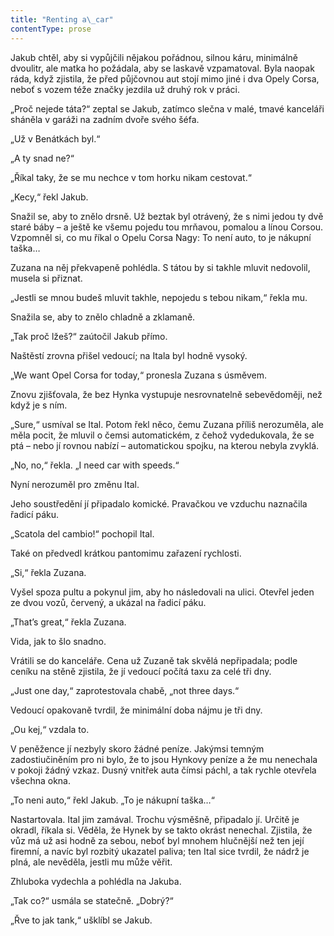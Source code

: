 ```yaml
---
title: "Renting a\_car"
contentType: prose
---
```


Jakub chtěl, aby si vypůjčili nějakou pořádnou, silnou káru, minimálně dvoulitr, ale matka ho požádala, aby se laskavě vzpamatoval. Byla naopak ráda, když zjistila, že před půjčovnou aut stojí mimo jiné i dva Opely Corsa, neboť s vozem téže značky jezdila už druhý rok v práci.

  

„Proč nejede táta?“ zeptal se Jakub, zatímco slečna v malé, tmavé kanceláři sháněla v garáži na zadním dvoře svého šéfa.

„Už v Benátkách byl.“

„A ty snad ne?“

„Říkal taky, že se mu nechce v tom horku nikam cestovat.“

„Kecy,“ řekl Jakub.

Snažil se, aby to znělo drsně. Už beztak byl otrávený, že s nimi jedou ty dvě staré báby – a ještě ke všemu pojedu tou mrňavou, pomalou a línou Corsou. Vzpomněl si, co mu říkal o Opelu Corsa Nagy: To není auto, to je nákupní taška…

Zuzana na něj překvapeně pohlédla. S tátou by si takhle mluvit nedovolil, musela si přiznat.

„Jestli se mnou budeš mluvit takhle, nepojedu s tebou nikam,“ řekla mu.

Snažila se, aby to znělo chladně a zklamaně.

„Tak proč lžeš?“ zaútočil Jakub přímo.

Naštěstí zrovna přišel vedoucí; na Itala byl hodně vysoký.

„We want Opel Corsa for today,“ pronesla Zuzana s úsměvem.

Znovu zjišťovala, že bez Hynka vystupuje nesrovnatelně sebevědoměji, než když je s ním.

„Sure,“ usmíval se Ital. Potom řekl něco, čemu Zuzana příliš nerozuměla, ale měla pocit, že mluvil o čemsi automatickém, z čehož vydedukovala, že se ptá – nebo jí rovnou nabízí – automatickou spojku, na kterou nebyla zvyklá.

„No, no,“ řekla. „I need car with speeds.“

Nyní nerozuměl pro změnu Ital.

Jeho soustředění jí připadalo komické. Pravačkou ve vzduchu naznačila řadicí páku.

„Scatola del cambio!“ pochopil Ital.

Také on předvedl krátkou pantomimu zařazení rychlosti.

„Si,“ řekla Zuzana.

Vyšel spoza pultu a pokynul jim, aby ho následovali na ulici. Otevřel jeden ze dvou vozů, červený, a ukázal na řadicí páku.

„That’s great,“ řekla Zuzana.

Vida, jak to šlo snadno.

Vrátili se do kanceláře. Cena už Zuzaně tak skvělá nepřipadala; podle ceníku na stěně zjistila, že jí vedoucí počítá taxu za celé tři dny.

„Just one day,“ zaprotestovala chabě, „not three days.“

Vedoucí opakovaně tvrdil, že minimální doba nájmu je tři dny.

„Ou kej,“ vzdala to.

V peněžence jí nezbyly skoro žádné peníze. Jakýmsi temným zadostiučiněním pro ni bylo, že to jsou Hynkovy peníze a že mu nenechala v pokoji žádný vzkaz. Dusný vnitřek auta čímsi páchl, a tak rychle otevřela všechna okna.

„To neni auto,“ řekl Jakub. „To je nákupní taška…“

Nastartovala. Ital jim zamával. Trochu výsměšně, připadalo jí. Určitě je okradl, říkala si. Věděla, že Hynek by se takto okrást nenechal. Zjistila, že vůz má už asi hodně za sebou, neboť byl mnohem hlučnější než ten její firemní, a navíc byl rozbitý ukazatel paliva; ten Ital sice tvrdil, že nádrž je plná, ale nevěděla, jestli mu může věřit.

Zhluboka vydechla a pohlédla na Jakuba.

„Tak co?“ usmála se statečně. „Dobrý?“

„Řve to jak tank,“ ušklíbl se Jakub.
